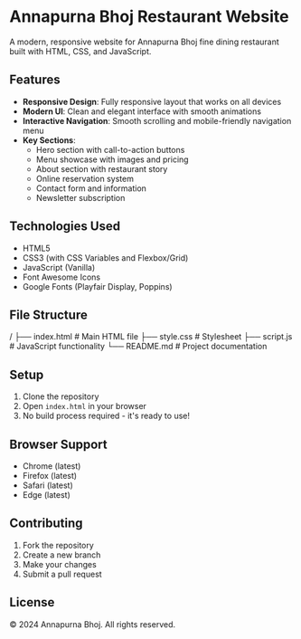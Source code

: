 # Annapurna Bhoj Restaurant Website

A modern, responsive website for Annapurna Bhoj fine dining restaurant built with HTML, CSS, and JavaScript.

## Features

- **Responsive Design**: Fully responsive layout that works on all devices
- **Modern UI**: Clean and elegant interface with smooth animations
- **Interactive Navigation**: Smooth scrolling and mobile-friendly navigation menu
- **Key Sections**:
  - Hero section with call-to-action buttons
  - Menu showcase with images and pricing
  - About section with restaurant story
  - Online reservation system
  - Contact form and information
  - Newsletter subscription

## Technologies Used

- HTML5
- CSS3 (with CSS Variables and Flexbox/Grid)
- JavaScript (Vanilla)
- Font Awesome Icons
- Google Fonts (Playfair Display, Poppins)

## File Structure
/ ├── index.html # Main HTML file ├── style.css # Stylesheet ├── script.js # JavaScript functionality └── README.md # Project documentation




## Setup

1. Clone the repository
2. Open `index.html` in your browser
3. No build process required - it's ready to use!

## Browser Support

- Chrome (latest)
- Firefox (latest)
- Safari (latest)
- Edge (latest)

## Contributing

1. Fork the repository
2. Create a new branch
3. Make your changes
4. Submit a pull request

## License

© 2024 Annapurna Bhoj. All rights reserved.